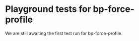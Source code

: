 # Playground tests for bp-force-profile
We are still awaiting the first test run for bp-force-profile.
